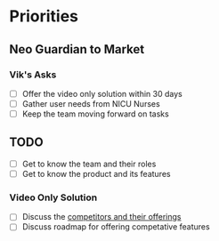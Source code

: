 # Priorities

## Neo Guardian to Market

### Vik's Asks

- [ ] Offer the video only solution within 30 days
- [ ] Gather user needs from NICU Nurses
- [ ] Keep the team moving forward on tasks

## TODO

- [ ] Get to know the team and their roles
- [ ] Get to know the product and its features

### Video Only Solution

- [ ] Discuss the [competitors and their offerings][aen]
- [ ] Discuss roadmap for offering competative features

[aen]:./angel-eye-notes.md
